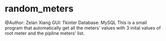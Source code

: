# random_meters
@Author: Zelan Xiang
GUI: Tkinter
Database: MySQL
This is a small program that automatically get all the meters' values with 3 inital values of root meter and the pipline meters' list.


